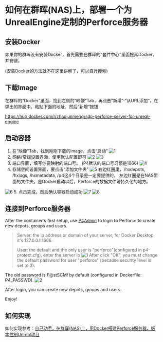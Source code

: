 # 如何在群晖(NAS)上，部署一个为UnrealEngine定制的Perforce服务器

## 安装Docker

如果你的群晖没有安装Docker，首先需要在群晖的“套件中心”里面搜索Docker，并安装。

(安装Docker的方法就不在这里讲解了，可以自行搜索)

## 下载Image

在群晖的“Docker”里面，找到左侧的“映像”Tab，再点击“新增”-“从URL添加”，在弹出的界面中，粘贴下面的地址，然后“新增”按钮

<https://hub.docker.com/r/zhaojunmeng/sdp-perforce-server-for-unreal-engine>

## 启动容器

1. 在“映像”Tab，找到刚刚下载的Image，点击“启动”
![1](images/RunningOnSynology_1.png)
2. 网络/常规设置界面，使用默认配置即可
![2](images/RunningOnSynology_2.png)
![3](images/RunningOnSynology_3.png)
3. 端口界面，填写你要映射的端口号。
(P4默认的端口号习惯是1666)
![4](images/RunningOnSynology_4.png)
4. 存储空间设置界面，要点击“添加文件夹”
![5](images/RunningOnSynology_5.png)
右边红圈里，/hxdepots, /hxlogs, /hxmetadata, /p4这4个目录是一定要提供的。
左边红圈是在NAS里面的文件夹，是Docker启动以后，Perforce的数据文件等持久化的地方。

![6](images/RunningOnSynology_6.png)
5. 点击完成，然后确认容器启动成功
![7](images/RunningOnSynology_7.png)
![8](images/RunningOnSynology_8.png)

## 连接到Perforce服务器

After the container's first setup, use [P4Admin](https://www.perforce.com/downloads/administration-tool) to login to Perforce to create new depots, groups and users.

>Server: the ip address or domain of your server, for Docker Desktop, it's 127.0.0.1:1666.
>
>User: the default and the only user is "perforce"(configured in p4-protect.cfg), enter the server ip
![1](images/P4Admin_1.png)
After click "OK", you must change the default password for user "perforce" (because security level is set to 3).

The old password is F@stSCM! by default (configured in Dockerfile: P4_PASSWD).
![2](images/P4Admin_2.png)

After login, you can create new depots, groups and users.

Enjoy!

## 如何实现

如何实现参考：[自己动手，在群晖(NAS)上，用Docker搭建Perforce服务器，版本控制Unreal项目](HowToSetupPerforceOnDockerForUnrealEngine.md)